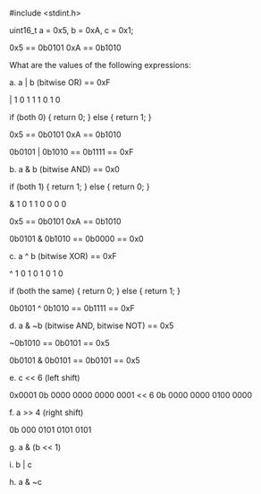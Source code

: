 #include <stdint.h>

uint16_t a = 0x5, b = 0xA, c = 0x1;

0x5 == 0b0101
0xA == 0b1010

What are the values of the following expressions:

a. a | b (bitwise OR) == 0xF

| 1 0
1 1 1
0 1 0

if (both 0) {
    return 0;
} else {
    return 1;
}

0x5 == 0b0101
0xA == 0b1010

0b0101 | 
0b1010 ==
0b1111 == 0xF


b. a & b (bitwise AND) == 0x0

if (both 1) {
    return 1;
} else {
    return 0;
}

& 1 0
1 1 0
0 0 0

0x5 == 0b0101
0xA == 0b1010

0b0101 &
0b1010 ==
0b0000 == 0x0


c. a ^ b (bitwise XOR) == 0xF

^ 1 0
1 0 1
0 1 0

if (both the same) {
    return 0;
} else {
    return 1;
}

0b0101 ^
0b1010 ==
0b1111 == 0xF


d. a & ~b (bitwise AND, bitwise NOT) == 0x5

~0b1010 ==
 0b0101 == 0x5

0b0101 &
0b0101 ==
0b0101 == 0x5


e. c << 6 (left shift)

0x0001
0b 0000 0000 0000 0001 << 6
0b 0000 0000 0100 0000

f. a >> 4 (right shift)

0b 000 0101 0101 0101


g. a & (b << 1)


i. b | c


h. a & ~c
